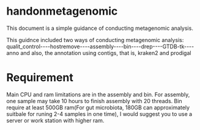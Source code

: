 # handonmetagenomic
This document is a simple guidance of conducting metagenomic analysis.


This guidnce included two ways of conducting metagenomic analysis: qualit_control----hostremove----assembly----bin----drep----GTDB-tk----anno
and also, the annotation using contigs, that is, kraken2 and prodigal


# Requirement
Main CPU and ram limitations are in the assembly and bin. For assembly, one sample may take 10 hours to finish assembly with 20 threads. Bin require at least 500GB ram(For gut microbiota, 180GB can approximately suitbale for runing 2-4 samples in one time), I would suggest you to use a server or work station with higher ram.
